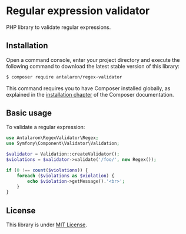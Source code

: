 Regular expression validator
============================

PHP library to validate regular expressions.

Installation
------------

Open a command console, enter your project directory and execute the
following command to download the latest stable version of this library:

```bash
$ composer require antalaron/regex-validator
```

This command requires you to have Composer installed globally, as explained
in the [installation chapter](https://getcomposer.org/doc/00-intro.md)
of the Composer documentation.

Basic usage
-----------

To validate a regular expression:

```php
use Antalaron\RegexValidator\Regex;
use Symfony\Component\Validator\Validation;

$validator = Validation::createValidator();
$violations = $validator->validate('/foo/', new Regex());

if (0 !== count($violations)) {
    foreach ($violations as $violation) {
        echo $violation->getMessage().'<br>';
    }
}
```

License
-------

This library is under [MIT License](http://opensource.org/licenses/mit-license.php).
